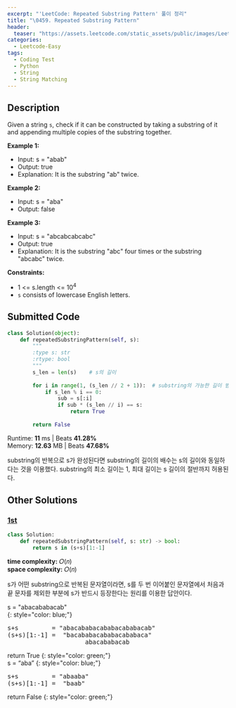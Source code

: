 ```yaml
---
excerpt: "'LeetCode: Repeated Substring Pattern' 풀이 정리"
title: "\0459. Repeated Substring Pattern"
header:
  teaser: "https://assets.leetcode.com/static_assets/public/images/LeetCode_Sharing.png"
categories:
  - Leetcode-Easy
tags:
  - Coding Test
  - Python
  - String
  - String Matching
---
```


## <i class="fa-solid fa-file-lines"></i> Description

Given a string `s`, check if it can be constructed by taking a substring of it and appending multiple copies of the substring together.

**Example 1:**

- Input: s = "abab"
- Output: true
- Explanation: It is the substring "ab" twice.

**Example 2:**

- Input: s = "aba"
- Output: false

**Example 3:**

- Input: s = "abcabcabcabc"
- Output: true
- Explanation: It is the substring "abc" four times or the substring "abcabc" twice.

**Constraints:**

- 1 <= s.length <= 10<sup>4</sup>
- `s` consists of lowercase English letters.

## <i class="fa-solid fa-cloud-arrow-up"></i> Submitted Code

```python
class Solution(object):
    def repeatedSubstringPattern(self, s):
        """
        :type s: str
        :rtype: bool
        """
        s_len = len(s)    # s의 길이
        
        for i in range(1, (s_len // 2 + 1)):  # substring의 가능한 길이 범위
            if s_len % i == 0:
                sub = s[:i]
                if sub * (s_len // i) == s:
                    return True
        
        return False
```
<i class="fa-solid fa-clock"></i> Runtime: **11** ms \| Beats **41.28%**    
<i class="fa-solid fa-memory"></i> Memory: **12.63** MB \| Beats **47.68%**

substring의 반복으로 s가 완성된다면 substring의 길이의 배수는 s의 길이와 동일하다는 것을 이용했다. substring의 최소 길이는 1, 최대 길이는 s 길이의 절반까지 허용된다.

## <i class="fa-solid fa-flask"></i> Other Solutions

### <a href="https://leetcode.com/problems/repeated-substring-pattern/solutions/6756608/video-2-solutions-by-niits-2tz4/" target="_blank">1st</a>

```python
class Solution:
    def repeatedSubstringPattern(self, s: str) -> bool:
        return s in (s+s)[1:-1]
```
<i class="fa-solid fa-clock"></i> **time complexity:** 𝑂(𝑛)    
<i class="fa-solid fa-memory"></i> **space complexity:** 𝑂(𝑛)           

s가 어떤 substring으로 반복된 문자열이라면, s를 두 번 이어붙인 문자열에서 처음과 끝 문자를 제외한 부분에 s가 반드시 등장한다는 원리를 이용한 답안이다.

s = "abacababacab"   
{: style="color: blue;"}
<pre>
s+s         = "abacababacababacababacab"   
(s+s)[1:-1] =  "bacababacababacababaca"
                     abacababacab
</pre>

return True
{: style="color: green;"}
<br>
s = “aba”
{: style="color: blue;"}
<pre>
s+s         = "abaaba"   
(s+s)[1:-1] =  "baab"
</pre>

return False
{: style="color: green;"}
